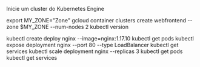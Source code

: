  Inicie um cluster do Kubernetes Engine

export MY_ZONE="Zone"
gcloud container clusters create webfrontend --zone $MY_ZONE --num-nodes 2
kubectl version



kubectl create deploy nginx --image=nginx:1.17.10
kubectl get pods
kubectl expose deployment nginx --port 80 --type LoadBalancer
kubectl get services
kubectl scale deployment nginx --replicas 3
kubectl get pods
kubectl get services
